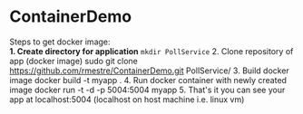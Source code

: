 # ContainerDemo
Steps to get docker image:</br>
<b>1. Create directory for application</b>
<code>mkdir PollService</code>
2. Clone repository of app (docker image)
sudo git clone https://github.com/rmestre/ContainerDemo.git PollService/
3. Build docker image
docker build -t myapp .
4. Run docker container with newly created image
docker run -t -d -p 5004:5004 myapp 
5. That's it you can see your app at localhost:5004 (localhost on host machine i.e. linux vm)

